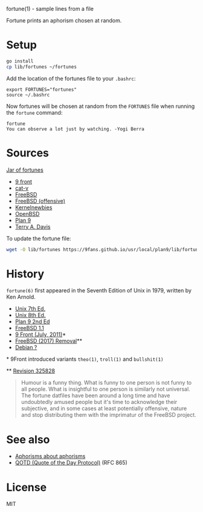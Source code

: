 fortune(1) - sample lines from a file

Fortune prints an aphorism chosen at random.

# Setup

```sh
go install
cp lib/fortunes ~/fortunes
```

Add the location of the fortunes file to your `.bashrc`:

```
export FORTUNES="fortunes"
source ~/.bashrc
```

Now fortunes will be chosen at random from the `FORTUNES` file when running the
`fortune` command:

```
fortune
You can observe a lot just by watching. -Yogi Berra
```

# Sources
[Jar of fortunes](http://fortunes.cat-v.org/cat-v/)

- [9 front](http://fortunes.cat-v.org/9front/)
- [cat-v](http://fortunes.cat-v.org/cat-v/)
- [FreeBSD](http://fortunes.cat-v.org/freebsd/)
- [FreeBSD (offensive)](http://fortunes.cat-v.org/freebsd/offensive)
- [Kernelnewbies](http://fortunes.cat-v.org/kernelnewbies/)
- [OpenBSD](http://fortunes.cat-v.org/openbsd/)
- [Plan 9](http://fortunes.cat-v.org/plan_9/)
- [Terry A. Davis](https://gist.githubusercontent.com/bwasd/62ceccc10d88d3afc0e0f449001c87c1/raw/9c0408927448cf33b41515840dcc53449d8a2b6b/terry)

To update the fortune file:

```sh
wget -O lib/fortunes https://9fans.github.io/usr/local/plan9/lib/fortunes
```

# History
`fortune(6)` first appeared in the Seventh Edition of Unix in 1979,
written by Ken Arnold.

- [Unix 7th Ed.](http://man.cat-v.org/unix_7th/6/ching)
- [Unix 8th Ed.](http://man.cat-v.org/unix_8th/6/fortune)
- [Plan 9 2nd Ed](http://man.cat-v.org/plan_9_2nd_ed/1/)
- [FreeBSD 1.1](https://svnweb.freebsd.org/base?view=revision&revision=325828)
- [9 Front (July, 2011)](http://man.cat-v.org/9front/1/)\*
- [FreeBSD (2017) Removal](https://svnweb.freebsd.org/base?view=revision&revision=325828)\*\*
- [Debian ?](#)

\* 9Front introduced variants `theo(1)`, `troll(1)` and `bullshit(1)`

\*\* [Revision 325828](https://svnweb.freebsd.org/base?view=revision&revision=325828)
> Humour is a funny thing. What is funny to one person is not funny to all
> people. What is insightful to one person is similarly not universal. The
> fortune datfiles have been around a long time and have undoubtedly amused
> people but it's time to acknowledge their subjective, and in some cases at
> least potentially offensive, nature and stop distributing them with the
> imprimatur of the FreeBSD project.

# See also
- [Aphorisms about aphorisms](https://en.wikiquote.org/wiki/Aphorisms)
- [QOTD (Quote of the Day Protocol)](https://tools.ietf.org/html/rfc865) (RFC 865)

# License
MIT
